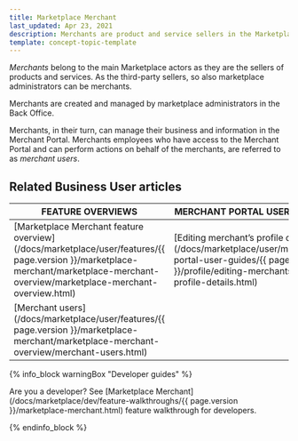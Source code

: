 ```yaml
---
title: Marketplace Merchant
last_updated: Apr 23, 2021
description: Merchants are product and service sellers in the Marketplace.
template: concept-topic-template
---
```


*Merchants* belong to the main Marketplace actors as they are the sellers of products and services. As the third-party sellers, so also marketplace administrators can be merchants.

Merchants are created and managed by marketplace administrators in the Back Office. 

Merchants, in their turn, can manage their business and information in the Merchant Portal. Merchants employees who have access to the Merchant Portal and can perform actions on behalf of the merchants, are referred to as *merchant users*.

## Related Business User articles

|FEATURE OVERVIEWS  |MERCHANT PORTAL USER GUIDES  |BACK OFFICE USER GUIDES |
|---------|---------|---------|
|[Marketplace Merchant feature overview](/docs/marketplace/user/features/{{ page.version }}/marketplace-merchant/marketplace-merchant-overview/marketplace-merchant-overview.html) | [Editing merchant’s profile details](/docs/marketplace/user/merchant-portal-user-guides/{{ page.version }}/profile/editing-merchants-profile-details.html) |[Managing merchants](/docs/marketplace/user/back-office-user-guides/{{ page.version }}/marketplace/merchants/managing-merchants.html)|
|[Merchant users](/docs/marketplace/user/features/{{ page.version }}/marketplace-merchant/marketplace-merchant-overview/merchant-users.html)| | [Managing merchant users](/docs/marketplace/user/back-office-user-guides/{{ page.version }}/marketplace/merchants/managing-merchant-users.html)|

{% info_block warningBox "Developer guides" %}

Are you a developer? See [Marketplace Merchant](/docs/marketplace/dev/feature-walkthroughs/{{ page.version }}/marketplace-merchant.html) feature walkthrough for developers. 

{% endinfo_block %}
